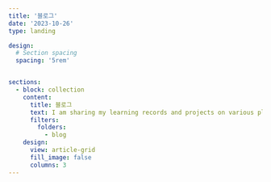 ```yaml
---
title: '블로그'
date: '2023-10-26'
type: landing

design:
  # Section spacing
  spacing: '5rem'


sections:
  - block: collection
    content:
      title: 블로그
      text: I am sharing my learning records and projects on various platforms.
      filters:
        folders:
          - blog  
    design:
      view: article-grid  
      fill_image: false  
      columns: 3  
---
```


